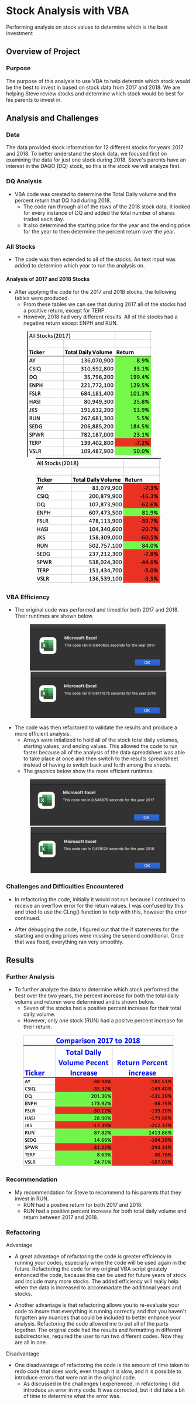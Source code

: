# Stock Analysis with VBA
Performing analysis on stock values to determine which is the best investment

## Overview of Project

### Purpose
The purpose of this analysis to use VBA to help determin which stock would be the best to invest in based on stock data from 2017 and 2018. We are helping Steve review stocks and determine which stock would be best for his parents to invest in.

## Analysis and Challenges
### Data
The data provided stock information for 12 different stocks for years 2017 and 2018. To better understand the stock data, we focused first on examining the data for just one stock during 2018. Steve's parents have an interest in the DAQO (DQ) stock, so this is the stock we will analyze first.

### DQ Analysis
- VBA code was created to determine the Total Daily volume and the percent return that DQ had during 2018. 
  * The code ran through all of the rows of the 2018 stock data. It looked for every instance of DQ and added the total number of shares traded each day. 
  * It also determined the starting price for the year and the ending price for the year to then determine the percent return over the year.

### All Stocks
- The code was then extended to all of the stocks. An text input was added to determine which year to run the analysis on.

#### Analysis of 2017 and 2018 Stocks
- After applying the code for the 2017 and 2018 stocks, the following tables were produced.
  * From these tables we can see that during 2017 all of the stocks had a positive return, except for TERP.
  * However, 2018 had very different results. All of the stocks had a negative return except ENPH and RUN.

<p align="center"><img src="https://github.com/M-Outlaw/BootCamp-Mod-2-Stock-Analysis/blob/main/Resources/Stocks_2017.png" width="342" height="344"/>&nbsp;&nbsp;&nbsp;&nbsp;&nbsp;&nbsp;&nbsp;&nbsp;&nbsp;&nbsp;&nbsp;&nbsp;<img src="https://github.com/M-Outlaw/BootCamp-Mod-2-Stock-Analysis/blob/main/Resources/Stocks_2018.png" width="342" height="344"/></p>

### VBA Efficiency
- The original code was performed and timed for both 2017 and 2018. Their runtimes are shown below.

<p align="center"><img src="https://github.com/M-Outlaw/BootCamp-Mod-2-Stock-Analysis/blob/main/Resources/Runtime_Before_Refactoring_2017_.png" width="371" height="127"/>&nbsp;<img src="https://github.com/M-Outlaw/BootCamp-Mod-2-Stock-Analysis/blob/main/Resources/Runtime_Before_Refactoring_2018.png" width="371" height="127"/></p>

- The code was then refactored to validate the results and produce a more efficient analysis. 
  * Arrays were intialized to hold all of the stock total daily volumes, starting values, and ending values. This allowed the code to run faster because all of the analysis of the data spreadsheet was able to take place at once and then switch to the results spreadsheet instead of having to switch back and forth among the sheets. 
  * The graphics below show the more efficient runtimes.

<p align="center"><img src="https://github.com/M-Outlaw/BootCamp-Mod-2-Stock-Analysis/blob/main/Resources/Runtime_After_Refactoring_2017.png" width="371" height="127"/>&nbsp;<img src="https://github.com/M-Outlaw/BootCamp-Mod-2-Stock-Analysis/blob/main/Resources/Runtime_After_Refactoring_2018.png" width="371" height="127"/></p>

### Challenges and Difficulties Encountered
- In refactoring the code, initially it would not run because I continued to receive an overflow error for the return values. I was confused by this and tried to use the CLng() function to help with this, however the error continued.

- After debugging the code, I figured out that the if statements for the starting and ending prices were missing the second conditional. Once that was fixed, everything ran very smoothly.

## Results
### Further Analysis
- To further analyze the data to determine which stock performed the best over the two years, the percent increase for both the total daily volume and returen were determined and is shown below.
  * Seven of the stocks had a positive percent increase for their total daily volume.
  * However, only one stock (RUN) had a positve percent increase for their return.

<p align="center"><img src="https://github.com/M-Outlaw/BootCamp-Mod-2-Stock-Analysis/blob/main/Resources/Stock_2017_to_2018_Comparison.png" width="411" height="359"/>

### Recommendation
- My recommendation for Steve to recommend to his parents that they invest in RUN.
  * RUN had a postive return for both 2017 and 2018.
  * RUN had a positive percent increase for both total daily volume and return between 2017 and 2018.

### Refactoring
Advantage
- A great advantage of refactoring the code is greater efficiency in running your codes, especially when the code will be used again in the future. Refactoring the code for my original VBA script greately enhanced the code, because this can be used for future years of stock and include many more stocks. The added efficiency will really help when the data is increased to accommadate the additional years and stocks.

- Another advantage is that refactoring allows you to re-evaluate your code to insure that everything is running correctly and that you haven't forgotten any nuances that could be included to better enhance your analysis. Refactoring the code allowed me to put all of the parts together. The original code had the results and formatting in different subdirectories, required the user to run two different codes. Now they are all in one.
  
Disadvantage
- One disadvantage of refactoring the code is the amount of time taken to redo code that does work, even though it is slow, and it is possible to introduce errors that were not in the original code.
  * As discussed in the challenges I experienced, in refactoring I did introduce an error in my code. It was corrected, but it did take a bit of time to determine what the error was.

